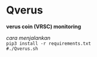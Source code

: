 # Qverus
**verus coin (VRSC) monitoring**

_cara menjalankan_<br>
```pip3 install -r requirements.txt```<br>
```#./Qverus.sh```

